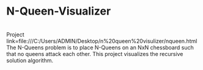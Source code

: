 # N-Queen-Visualizer
<Br>
Project link=file:///C:/Users/ADMIN/Desktop/n%20queen%20visulizer/nqueen.html
<br>
The N-Queens problem is to place N-Queens on an NxN chessboard such that no queens attack each other. This project visualizes the recursive solution algorithm.
